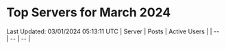 # Top Servers for March 2024
Last Updated: 03/01/2024 05:13:11 UTC
| Server | Posts | Active Users |
| -- | -- | -- |
